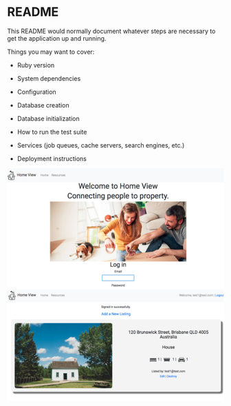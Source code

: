 # README

This README would normally document whatever steps are necessary to get the
application up and running.

Things you may want to cover:

* Ruby version

* System dependencies

* Configuration

* Database creation

* Database initialization

* How to run the test suite

* Services (job queues, cache servers, search engines, etc.)

* Deployment instructions

![This is the landing page](/app/assets/images/Screen_shot1.png)
![This is the show page](app/assets/images/Screen_shot2.png)
